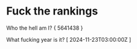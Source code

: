 # Fuck the rankings

Who the hell am I?
{ 5641438 }

What fucking year is it?
[ 2024-11-23T03:00:00Z ]
